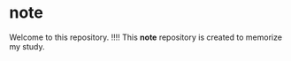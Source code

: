 # note

Welcome to this repository. !!!!
This **note** repository is created to memorize my study. 

